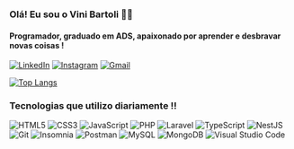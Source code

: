 ### Olá! Eu sou o Vini Bartoli 👋🏼
#### Programador, graduado em ADS, apaixonado por aprender e desbravar novas coisas !

[![LinkedIn](https://img.shields.io/badge/linkedin-%230077B5.svg?style=for-the-badge&logo=linkedin&logoColor=white)](https://www.linkedin.com/in/vini-bartoli-21911b244/)
[![Instagram](https://img.shields.io/badge/Instagram-%23E4405F.svg?style=for-the-badge&logo=Instagram&logoColor=white)](https://www.instagram.com/vinibartoli/)
[![Gmail](https://img.shields.io/badge/Gmail-D14836?style=for-the-badge&logo=gmail&logoColor=white)
](vinibartoli04@gmail.com)

[![Top Langs](https://github-readme-stats.vercel.app/api/top-langs/?username=vinibartoli&layout=donut)](https://github.com/vinibartoli/github-readme-stats)

### Tecnologias que utilizo diariamente !!

![HTML5](https://img.shields.io/badge/html5-%23E34F26.svg?style=for-the-badge&logo=html5&logoColor=white)
![CSS3](https://img.shields.io/badge/css3-%231572B6.svg?style=for-the-badge&logo=css3&logoColor=white)
![JavaScript](https://img.shields.io/badge/javascript-%23323330.svg?style=for-the-badge&logo=javascript&logoColor=%23F7DF1E)
![PHP](https://img.shields.io/badge/PHP-777BB4?logo=php&logoColor=white&style=for-the-badge)
![Laravel](https://img.shields.io/badge/Laravel-FF2D20?style=for-the-badge&logo=laravel&logoColor=white)
![TypeScript](https://img.shields.io/badge/typescript-%23007ACC.svg?style=for-the-badge&logo=typescript&logoColor=white)
![NestJS](https://img.shields.io/badge/nestjs-%23E0234E.svg?style=for-the-badge&logo=nestjs&logoColor=white)
![Git](https://img.shields.io/badge/git-%23F05033.svg?style=for-the-badge&logo=git&logoColor=white)
![Insomnia](https://img.shields.io/badge/Insomnia-black?style=for-the-badge&logo=insomnia&logoColor=5849BE)
![Postman](https://img.shields.io/badge/Postman-FF6C37?style=for-the-badge&logo=postman&logoColor=white)
![MySQL](https://img.shields.io/badge/mysql-%2300f.svg?style=for-the-badge&logo=mysql&logoColor=white)
![MongoDB](https://img.shields.io/badge/MongoDB-%234ea94b.svg?style=for-the-badge&logo=mongodb&logoColor=white)
![Visual Studio Code](https://img.shields.io/badge/Visual%20Studio%20Code-0078d7.svg?style=for-the-badge&logo=visual-studio-code&logoColor=white)
